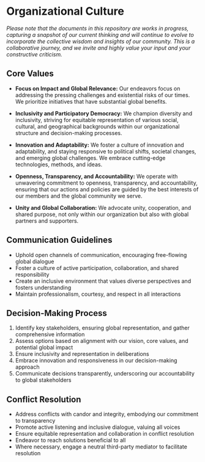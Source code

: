 # Organizational Culture

*Please note that the documents in this repository are works in progress, capturing a snapshot of our current thinking and will continue to evolve to incorporate the collective wisdom and insights of our community. This is a collaborative journey, and we invite and highly value your input and your constructive criticism.*

## Core Values

- **Focus on Impact and Global Relevance:** Our endeavors focus on addressing the pressing challenges and existential risks of our times. We prioritize initiatives that have substantial global benefits.

- **Inclusivity and Participatory Democracy:** We champion diversity and inclusivity, striving for equitable representation of various social, cultural, and geographical backgrounds within our organizational structure and decision-making processes.

- **Innovation and Adaptability:** We foster a culture of innovation and adaptability, and staying responsive to political shifts, societal changes, and emerging global challenges. We embrace cutting-edge technologies, methods, and ideas.

- **Openness, Transparency, and Accountability:** We operate with unwavering commitment to openness, transparency, and accountability, ensuring that our actions and policies are guided by the best interests of our members and the global community we serve.

- **Unity and Global Collaboration:** We advocate unity, cooperation, and shared purpose, not only within our organization but also with global partners and supporters.

## Communication Guidelines

- Uphold open channels of communication, encouraging free-flowing global dialogue
- Foster a culture of active participation, collaboration, and shared responsibility
- Create an inclusive environment that values diverse perspectives and fosters understanding
- Maintain professionalism, courtesy, and respect in all interactions

## Decision-Making Process

1. Identify key stakeholders, ensuring global representation, and gather comprehensive information
2. Assess options based on alignment with our vision, core values, and potential global impact
3. Ensure inclusivity and representation in deliberations
4. Embrace innovation and responsiveness in our decision-making approach
5. Communicate decisions transparently, underscoring our accountability to global stakeholders

## Conflict Resolution

- Address conflicts with candor and integrity, embodying our commitment to transparency
- Promote active listening and inclusive dialogue, valuing all voices
- Ensure equitable representation and collaboration in conflict resolution
- Endeavor to reach solutions beneficial to all
- Where necessary, engage a neutral third-party mediator to facilitate resolution
